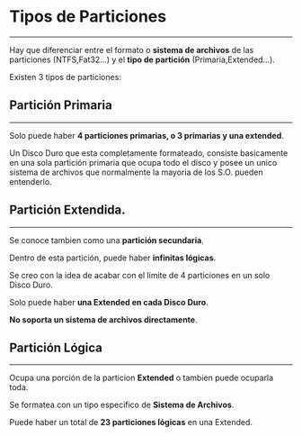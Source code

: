 # Tipos de Particiones
---
Hay que diferenciar entre el formato o **sistema de archivos** de las particiones (NTFS,Fat32...) 
y el **tipo de partición** (Primaria,Extended...).

Existen 3 tipos de particiones:

## Partición Primaria
---
Solo puede haber **4 particiones primarias, o 3 primarias y una extended**.

Un Disco Duro que esta completamente formateado, 
consiste basicamente en una sola partición primaria que ocupa todo el disco 
y posee un unico sistema de archivos que normalmente la mayoria de los S.O. pueden entenderlo.

## Partición Extendida.
---
Se conoce tambien como una **partición secundaria**.

Dentro de esta partición, puede haber **infinitas lógicas**.

Se creo con la idea de acabar con el limite de 4 particiones en un solo Disco Duro.

Solo puede haber **una Extended en cada Disco Duro**.

**No soporta un sistema de archivos directamente**.

## Partición Lógica
---
Ocupa una porción de la particion **Extended** o tambien puede ocuparla toda.

Se formatea con un tipo especifico de **Sistema de Archivos**.

Puede haber un total de **23 particiones lógicas** en una Extended.
